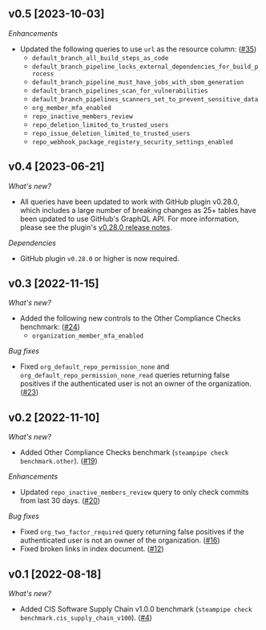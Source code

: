 ## v0.5 [2023-10-03]

_Enhancements_

- Updated the following queries to use `url` as the resource column: ([#35](https://github.com/turbot/steampipe-mod-github-compliance/pull/35))
  - `default_branch_all_build_steps_as_code`
  - `default_branch_pipeline_locks_external_dependencies_for_build_process`
  - `default_branch_pipeline_must_have_jobs_with_sbom_generation`
  - `default_branch_pipelines_scan_for_vulnerabilities`
  - `default_branch_pipelines_scanners_set_to_prevent_sensitive_data`
  - `org_member_mfa_enabled`
  - `repo_inactive_members_review`
  - `repo_deletion_limited_to_trusted_users`
  - `repo_issue_deletion_limited_to_trusted_users`
  - `repo_webhook_package_registery_security_settings_enabled`

## v0.4 [2023-06-21]

_What's new?_

- All queries have been updated to work with GitHub plugin v0.28.0, which includes a large number of breaking changes as 25+ tables have been updated to use GitHub's GraphQL API. For more information, please see the plugin's [v0.28.0 release notes](https://github.com/turbot/steampipe-plugin-github/blob/main/CHANGELOG.md#v0280-2023-06-21).

_Dependencies_

- GitHub plugin `v0.28.0` or higher is now required.

## v0.3 [2022-11-15]

_What's new?_

- Added the following new controls to the Other Compliance Checks benchmark: ([#24](https://github.com/turbot/steampipe-mod-github-compliance/pull/24))
  - `organization_member_mfa_enabled`

_Bug fixes_

- Fixed `org_default_repo_permission_none` and `org_default_repo_permission_none_read` queries returning false positives if the authenticated user is not an owner of the organization. ([#23](https://github.com/turbot/steampipe-mod-github-compliance/pull/23))

## v0.2 [2022-11-10]

_What's new?_

- Added Other Compliance Checks benchmark (`steampipe check benchmark.other`). ([#19](https://github.com/turbot/steampipe-mod-github-compliance/pull/19))

_Enhancements_

- Updated `repo_inactive_members_review` query to only check commits from last 30 days. ([#20](https://github.com/turbot/steampipe-mod-github-compliance/pull/20))

_Bug fixes_

- Fixed `org_two_factor_required` query returning false positives if the authenticated user is not an owner of the organization. ([#16](https://github.com/turbot/steampipe-mod-github-compliance/pull/16))
- Fixed broken links in index document. ([#12](https://github.com/turbot/steampipe-mod-github-compliance/pull/12))

## v0.1 [2022-08-18]

_What's new?_

- Added CIS Software Supply Chain v1.0.0 benchmark (`steampipe check benchmark.cis_supply_chain_v100`). ([#4](https://github.com/turbot/steampipe-mod-github-compliance/pull/4))
